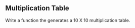 Multiplication Table
--------------------
Write a function the generates a 10 X 10 multiplication table.